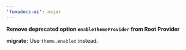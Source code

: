 ```yaml
---
'fumadocs-ui': major
---
```


**Remove deprecated option `enableThemeProvider` from Root Provider**

**migrate:** Use `theme.enabled` instead.
